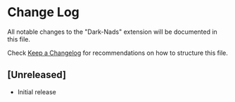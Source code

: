 # Change Log

All notable changes to the "Dark-Nads" extension will be documented in this file.

Check [Keep a Changelog](http://keepachangelog.com/) for recommendations on how to structure this file.

## [Unreleased]

- Initial release
